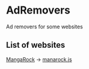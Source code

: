 # AdRemovers

Ad removers for some websites

## List of websites

[MangaRock](https://mangarock.com) -> [manarock.js](https://raw.githubusercontent.com/phanirithvij/AdRemovers/master/mangarock.js)
